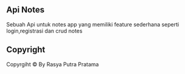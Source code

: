 ## Api Notes

Sebuah Api untuk notes app yang memiliki feature sederhana  seperti login,registrasi dan crud notes

## Copyright
Copyrgiht &copy; By Rasya Putra Pratama
